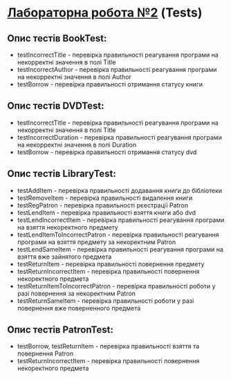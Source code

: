 # [Лабораторна робота №2](https://github.com/TooWorthless/malikov_java_labs/blob/main/src/main/java/com/university/lab2/README.md) (Tests)

## Опис тестів BookTest:
* testIncorrectTitle - перевірка правильності реагування програми на некорректні значення в полі Title
* testIncorrectAuthor - перевірка правильності реагування програми на некорректні значення в полі Author
* testBorrow - перевірка правильності отримання статусу книги

## Опис тестів DVDTest:
* testIncorrectTitle - перевірка правильності реагування програми на некорректні значення в полі Title
* testIncorrectDuration - перевірка правильності реагування програми на некорректні значення в полі Duration
* testBorrow - перевірка правильності отримання статусу dvd

## Опис тестів LibraryTest:
* testAddItem - перевірка правильності додавання книги до бібліотеки
* testRemoveItem - перевірка правильності видалення книги
* testRegPatron - перевірка правильності рєестрації Patron
* testLendItem - перевірка правильності взяття книги або dvd
* testLendIncorrectItem - перевірка правильності реагування програми на взяття некоректного предмету
* testLendItemToIncorrectPatron - перевірка правильності реагування програми на взяття предмету за некоректним Patron
* testLendSameItem - перевірка правильності реагування програми на взяття вже зайнятого предмета
* testReturnItem - перевірка правильності повернення предмету
* testReturnIncorrectItem - перевірка правильності повернення некоректного предмета
* testReturnItemToIncorrectPatron - перевірка правильності роботи у разі повернення за некоректним Patron
* testReturnSameItem - перевірка правильності роботи у разі повернення вже поверненного предмета

## Опис тестів PatronTest:
* testBorrow, testReturnItem - перевірка правильності взяття та повернення Patron
* testReturnIncorrectItem - перевірка правильності повернення некоректного предмета